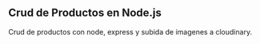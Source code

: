 ## Crud de Productos en Node.js

Crud de productos con node, express y subida de imagenes a cloudinary.
